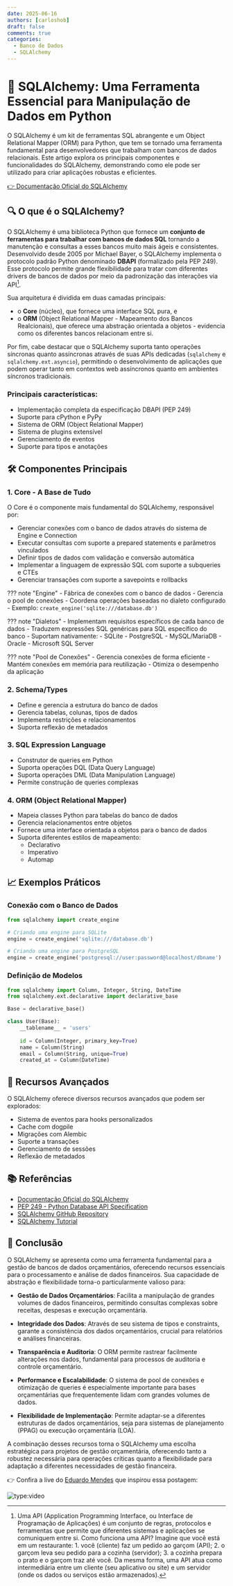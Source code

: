 ```yaml
---
date: 2025-06-16
authors: [carloshob]
draft: false
comments: true
categories:
  - Banco de Dados
  - SQLAlchemy
---
```


# 🔧 SQLAlchemy: Uma Ferramenta Essencial para Manipulação de Dados em Python

O SQLAlchemy é um kit de ferramentas SQL abrangente e um Object Relational Mapper (ORM) para Python, que tem se tornado uma ferramenta fundamental para desenvolvedores que trabalham com bancos de dados relacionais. Este artigo explora os principais componentes e funcionalidades do SQLAlchemy, demonstrando como ele pode ser utilizado para criar aplicações robustas e eficientes.

[👉 Documentação Oficial do SQLAlchemy](https://www.sqlalchemy.org/)

<!-- more -->

## 🔍 O que é o SQLAlchemy?

O SQLAlchemy é uma biblioteca Python que fornece um **conjunto de ferramentas para trabalhar com bancos de dados SQL** tornando a manutenção e consultas a esses bancos muito mais ágeis e consistentes. Desenvolvido desde 2005 por Michael Bayer, o SQLAlchemy implementa o protocolo padrão Python denominado **DBAPI** (formalizado pela PEP 249). Esse protocolo permite grande flexibilidade para tratar com diferentes drivers de bancos de dados por meio da padronização das interações via API[^api-def]. 

Sua arquitetura é dividida em duas camadas principais: 

  - o **Core** (núcleo), que fornece uma interface SQL pura, e 
  - o **ORM** (Object Relational Mapper - Mapeamento dos Bancos Realcionais), que oferece uma abstração orientada a objetos - evidencia como os diferentes bancos relacionam entre si. 

Por fim, cabe destacar que o SQLAlchemy suporta tanto operações síncronas quanto assíncronas através de suas APIs dedicadas (`sqlalchemy` e `sqlalchemy.ext.asyncio`), permitindo o desenvolvimento de aplicações que podem operar tanto em contextos web assíncronos quanto em ambientes síncronos tradicionais.

[^api-def]: Uma API (Application Programming Interface, ou Interface de Programação de Aplicações) é um conjunto de regras, protocolos e ferramentas que permite que diferentes sistemas e aplicações se comuniquem entre si. Como funciona uma API? Imagine que você está em um restaurante: 1. você (cliente) faz um pedido ao garçom (API); 2. o garçom leva seu pedido para a cozinha (servidor); 3. a cozinha prepara o prato e o garçom traz até você. Da mesma forma, uma API atua como intermediária entre um cliente (seu aplicativo ou site) e um servidor (onde os dados ou serviços estão armazenados).

### Principais características:
- Implementação completa da especificação DBAPI (PEP 249)
- Suporte para cPython e PyPy
- Sistema de ORM (Object Relational Mapper)
- Sistema de plugins extensível
- Gerenciamento de eventos
- Suporte para tipos e anotações

## 🛠️ Componentes Principais

### 1. Core - A Base de Tudo

O Core é o componente mais fundamental do SQLAlchemy, responsável por:
- Gerenciar conexões com o banco de dados através do sistema de Engine e Connection
- Executar consultas com suporte a prepared statements e parâmetros vinculados
- Definir tipos de dados com validação e conversão automática
- Implementar a linguagem de expressão SQL com suporte a subqueries e CTEs
- Gerenciar transações com suporte a savepoints e rollbacks

??? note "Engine"
    - Fábrica de conexões com o banco de dados
    - Gerencia o pool de conexões
    - Coordena operações baseadas no dialeto configurado
    - Exemplo: `create_engine('sqlite:///database.db')`

??? note "Dialetos"
    - Implementam requisitos específicos de cada banco de dados
    - Traduzem expressões SQL genéricas para SQL específico do banco
    - Suportam nativamente:
      - SQLite
      - PostgreSQL
      - MySQL/MariaDB
      - Oracle
      - Microsoft SQL Server

??? note "Pool de Conexões"
    - Gerencia conexões de forma eficiente
    - Mantém conexões em memória para reutilização
    - Otimiza o desempenho da aplicação

### 2. Schema/Types
- Define e gerencia a estrutura do banco de dados
- Gerencia tabelas, colunas, tipos de dados
- Implementa restrições e relacionamentos
- Suporta reflexão de metadados

### 3. SQL Expression Language
- Construtor de queries em Python
- Suporta operações DQL (Data Query Language)
- Suporta operações DML (Data Manipulation Language)
- Permite construção de queries complexas

### 4. ORM (Object Relational Mapper)
- Mapeia classes Python para tabelas do banco de dados
- Gerencia relacionamentos entre objetos
- Fornece uma interface orientada a objetos para o banco de dados
- Suporta diferentes estilos de mapeamento:
  - Declarativo
  - Imperativo
  - Automap

## 📈 Exemplos Práticos

### Conexão com o Banco de Dados
```python
from sqlalchemy import create_engine

# Criando uma engine para SQLite
engine = create_engine('sqlite:///database.db')

# Criando uma engine para PostgreSQL
engine = create_engine('postgresql://user:password@localhost/dbname')
```

### Definição de Modelos
```python
from sqlalchemy import Column, Integer, String, DateTime
from sqlalchemy.ext.declarative import declarative_base

Base = declarative_base()

class User(Base):
    __tablename__ = 'users'
    
    id = Column(Integer, primary_key=True)
    name = Column(String)
    email = Column(String, unique=True)
    created_at = Column(DateTime)
```

## 🌟 Recursos Avançados

O SQLAlchemy oferece diversos recursos avançados que podem ser explorados:

- Sistema de eventos para hooks personalizados
- Cache com dogpile
- Migrações com Alembic
- Suporte a transações
- Gerenciamento de sessões
- Reflexão de metadados

## 📚 Referências

- [Documentação Oficial do SQLAlchemy](https://docs.sqlalchemy.org/)
- [PEP 249 - Python Database API Specification](https://peps.python.org/pep-0249/)
- [SQLAlchemy GitHub Repository](https://github.com/sqlalchemy/sqlalchemy)
- [SQLAlchemy Tutorial](https://docs.sqlalchemy.org/en/20/tutorial/index.html)

## 🎯 Conclusão

O SQLAlchemy se apresenta como uma ferramenta fundamental para a gestão de bancos de dados orçamentários, oferecendo recursos essenciais para o processamento e análise de dados financeiros. Sua capacidade de abstração e flexibilidade torna-o particularmente valioso para:

- **Gestão de Dados Orçamentários**: Facilita a manipulação de grandes volumes de dados financeiros, permitindo consultas complexas sobre receitas, despesas e execução orçamentária.

- **Integridade dos Dados**: Através de seu sistema de tipos e constraints, garante a consistência dos dados orçamentários, crucial para relatórios e análises financeiras.

- **Transparência e Auditoria**: O ORM permite rastrear facilmente alterações nos dados, fundamental para processos de auditoria e controle orçamentário.

- **Performance e Escalabilidade**: O sistema de pool de conexões e otimização de queries é especialmente importante para bases orçamentárias que frequentemente lidam com grandes volumes de dados.

- **Flexibilidade de Implementação**: Permite adaptar-se a diferentes estruturas de dados orçamentários, seja para sistemas de planejamento (PPAG) ou execução orçamentária (LOA).

A combinação desses recursos torna o SQLAlchemy uma escolha estratégica para projetos de gestão orçamentária, oferecendo tanto a robustez necessária para operações críticas quanto a flexibilidade para adaptação a diferentes necessidades de gestão financeira.


👉 Confira a live do [Eduardo Mendes](https://www.youtube.com/@Dunossauro) que inspirou essa postagem:

![type:video](https://www.youtube.com/embed/t4C1c62Z4Ag)